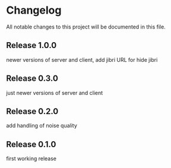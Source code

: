 # Changelog

All notable changes to this project will be documented in this file.

## Release 1.0.0

newer versions of server and client, add jibri URL for hide jibri

## Release 0.3.0

just newer versions of server and client

## Release 0.2.0

add handling of noise quality

## Release 0.1.0

first working release

